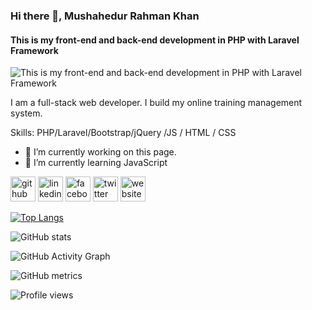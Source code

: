 ### Hi there 👋, Mushahedur Rahman Khan
#### This is my front-end and back-end development in PHP with Laravel Framework
![This is my front-end and back-end development in PHP with Laravel Framework](https://www.linkedin.com/in/mushahadur/overlay/background-image/)

I am a full-stack web developer. I build my online training management system.

Skills: PHP/Laravel/Bootstrap/jQuery /JS / HTML / CSS

- 🔭 I’m currently working on this page. 
- 🌱 I’m currently learning JavaScript 


[<img src='https://cdn.jsdelivr.net/npm/simple-icons@3.0.1/icons/github.svg' alt='github' height='40'>](https://github.com/https://github.com/mushahadur)  [<img src='https://cdn.jsdelivr.net/npm/simple-icons@3.0.1/icons/linkedin.svg' alt='linkedin' height='40'>](https://www.linkedin.com/in/https://www.linkedin.com/in/mushahadur//)  [<img src='https://cdn.jsdelivr.net/npm/simple-icons@3.0.1/icons/facebook.svg' alt='facebook' height='40'>](https://www.facebook.com/https://www.facebook.com/mrkpulock25/)  [<img src='https://cdn.jsdelivr.net/npm/simple-icons@3.0.1/icons/twitter.svg' alt='twitter' height='40'>](https://twitter.com/https://mobile.twitter.com/home)  [<img src='https://cdn.jsdelivr.net/npm/simple-icons@3.0.1/icons/icloud.svg' alt='website' height='40'>](https://mushahadur.github.io/Portfolio-Website)  

[![Top Langs](https://github-readme-stats.vercel.app/api/top-langs/?username=https://github.com/mushahadur)](https://github.com/anuraghazra/github-readme-stats)

![GitHub stats](https://github-readme-stats.vercel.app/api?username=https://github.com/mushahadur&show_icons=true&count_private=true)  

![GitHub Activity Graph](https://activity-graph.herokuapp.com/graph?username=https://github.com/mushahadur)  

![GitHub metrics](https://metrics.lecoq.io/https://github.com/mushahadur)  

![Profile views](https://gpvc.arturio.dev/https://github.com/mushahadur)  
